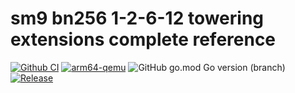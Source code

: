 # sm9 bn256 1-2-6-12 towering extensions complete reference

[![Github CI](https://github.com/emmansun/sm9/actions/workflows/ci.yml/badge.svg)](https://github.com/emmansun/sm9/actions/workflows/ci.yml)
[![arm64-qemu](https://github.com/emmansun/sm9/actions/workflows/arm64-qemu.yml/badge.svg)](https://github.com/emmansun/sm9/actions/workflows/arm64-qemu.yml)
![GitHub go.mod Go version (branch)](https://img.shields.io/github/go-mod/go-version/emmansun/sm9)
[![Release](https://img.shields.io/github/release/emmansun/sm9/all.svg)](https://github.com/emmansun/sm9/releases)